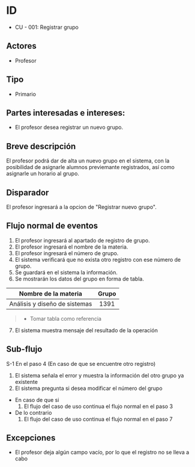# ID
 - CU - 001: Registrar grupo
   
## Actores
 * Profesor
   
## Tipo 
 * Primario

## Partes interesadas e intereses:
- El profesor desea registrar un nuevo grupo.

## Breve descripción
El profesor podrá dar de alta un nuevo grupo en el sistema, con la posibilidad de asignarle alumnos previemante registrados, así como asignarle un horario al grupo.

## Disparador
El profesor ingresará a la opcion de "Registrar nuevo grupo".

## Flujo normal de eventos
1. El profesor ingresará al apartado de registro de grupo.
2. El profesor ingresará el nombre de la materia.
3. El profesor ingresará el número de grupo.
4. El sistema verificará que no exista otro registro con ese número de grupo.
5. Se guardará en el sistema la información.
6. Se mostrarán los datos del grupo en forma de tabla.

| Nombre de la materia |Grupo|
|:----:|:----:|
|Análisis y diseño de sistemas|1391| 
> * Tomar tabla como referencia

7. El sistema muestra mensaje del resultado de la operación

## Sub-flujo
S-1 En el paso 4 (En caso de que se encuentre otro registro)
 1. El sistema señala el error y muestra la información del otro grupo ya existente
 1. El sistema pregunta si desea modificar el número del grupo
   - En caso de que si
     1. El flujo del caso de uso continua el flujo normal en el paso 3
   - De lo contrario
     1. El flujo del caso de uso continua el flujo normal en el paso 7

## Excepciones
- El profesor deja algún campo vacío, por lo que el registro no se lleva a cabo
